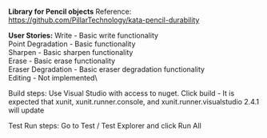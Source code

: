 ﻿**Library for Pencil objects**
Reference: https://github.com/PillarTechnology/kata-pencil-durability




**User Stories:**
Write - Basic write functionality\
Point Degradation - Basic functionality\
Sharpen - Basic sharpen functionality\
Erase - Basic erase functionality\
Eraser Degradation - Basic eraser degradation functionality\
Editing - Not implemented\


Build steps:
Use Visual Studio with access to nuget.
Click build - It is expected that xunit, xunit.runner.console, and xunit.runner.visualstudio 2.4.1 will update


Test Run steps:
Go to Test / Test Explorer and click Run All
